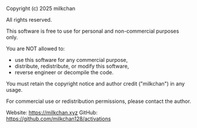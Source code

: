 Copyright (c) 2025 milkchan

All rights reserved.

This software is free to use for personal and non-commercial purposes only.

You are NOT allowed to:
- use this software for any commercial purpose,
- distribute, redistribute, or modify this software,
- reverse engineer or decompile the code.

You must retain the copyright notice and author credit ("milkchan") in any usage.

For commercial use or redistribution permissions, please contact the author.

Website: https://milkchan.xyz
GitHub: https://github.com/milkchan128/activations
